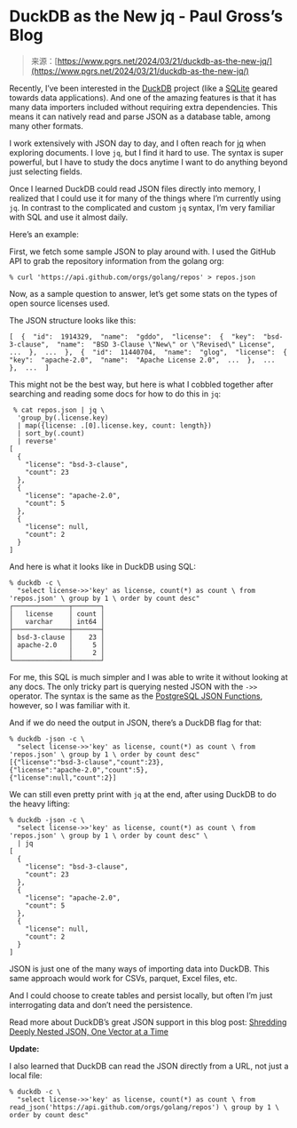 <!--yml
category: 未分类
date: 2024-05-29 12:32:42
-->

# DuckDB as the New jq - Paul Gross’s Blog

> 来源：[https://www.pgrs.net/2024/03/21/duckdb-as-the-new-jq/](https://www.pgrs.net/2024/03/21/duckdb-as-the-new-jq/)

Recently, I’ve been interested in the [DuckDB](https://duckdb.org/) project (like a [SQLite](https://www.sqlite.org/) geared towards data applications). And one of the amazing features is that it has many data importers included without requiring extra dependencies. This means it can natively read and parse JSON as a database table, among many other formats.

I work extensively with JSON day to day, and I often reach for [jq](https://jqlang.github.io/jq/) when exploring documents. I love `jq`, but I find it hard to use. The syntax is super powerful, but I have to study the docs anytime I want to do anything beyond just selecting fields.

Once I learned DuckDB could read JSON files directly into memory, I realized that I could use it for many of the things where I’m currently using `jq`. In contrast to the complicated and custom `jq` syntax, I’m very familiar with SQL and use it almost daily.

Here’s an example:

First, we fetch some sample JSON to play around with. I used the GitHub API to grab the repository information from the golang org:

```
% curl 'https://api.github.com/orgs/golang/repos' > repos.json 
```

Now, as a sample question to answer, let’s get some stats on the types of open source licenses used.

The JSON structure looks like this:

```
[  {  "id":  1914329,  "name":  "gddo",  "license":  {  "key":  "bsd-3-clause",  "name":  "BSD 3-Clause \"New\" or \"Revised\" License",  ...  },  ...  },  {  "id":  11440704,  "name":  "glog",  "license":  {  "key":  "apache-2.0",  "name":  "Apache License 2.0",  ...  },  ...  },  ...  ] 
```

This might not be the best way, but here is what I cobbled together after searching and reading some docs for how to do this in `jq`:

```
 % cat repos.json | jq \
  'group_by(.license.key)
  | map({license: .[0].license.key, count: length})
  | sort_by(.count)
  | reverse'
[
  {
    "license": "bsd-3-clause",
    "count": 23
  },
  {
    "license": "apache-2.0",
    "count": 5
  },
  {
    "license": null,
    "count": 2
  }
] 
```

And here is what it looks like in DuckDB using SQL:

```
% duckdb -c \
  "select license->>'key' as license, count(*) as count \ from 'repos.json' \ group by 1 \ order by count desc"
┌──────────────┬───────┐
│   license    │ count │
│   varchar    │ int64 │
├──────────────┼───────┤
│ bsd-3-clause │    23 │
│ apache-2.0   │     5 │
│              │     2 │
└──────────────┴───────┘ 
```

For me, this SQL is much simpler and I was able to write it without looking at any docs. The only tricky part is querying nested JSON with the `->>` operator. The syntax is the same as the [PostgreSQL JSON Functions](https://www.postgresql.org/docs/current/functions-json.html), however, so I was familiar with it.

And if we do need the output in JSON, there’s a DuckDB flag for that:

```
% duckdb -json -c \
  "select license->>'key' as license, count(*) as count \ from 'repos.json' \ group by 1 \ order by count desc"
[{"license":"bsd-3-clause","count":23},
{"license":"apache-2.0","count":5},
{"license":null,"count":2}] 
```

We can still even pretty print with `jq` at the end, after using DuckDB to do the heavy lifting:

```
% duckdb -json -c \
  "select license->>'key' as license, count(*) as count \ from 'repos.json' \ group by 1 \ order by count desc" \
  | jq
[
  {
    "license": "bsd-3-clause",
    "count": 23
  },
  {
    "license": "apache-2.0",
    "count": 5
  },
  {
    "license": null,
    "count": 2
  }
] 
```

JSON is just one of the many ways of importing data into DuckDB. This same approach would work for CSVs, parquet, Excel files, etc.

And I could choose to create tables and persist locally, but often I’m just interrogating data and don’t need the persistence.

Read more about DuckDB’s great JSON support in this blog post: [Shredding Deeply Nested JSON, One Vector at a Time](https://duckdb.org/2023/03/03/json.html)

**Update:**

I also learned that DuckDB can read the JSON directly from a URL, not just a local file:

```
% duckdb -c \
  "select license->>'key' as license, count(*) as count \ from read_json('https://api.github.com/orgs/golang/repos') \ group by 1 \ order by count desc" 
```
